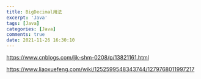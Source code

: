 ```yaml
---
title: BigDecimal用法
excerpt: 'Java'
tags: [Java]
categories: [Java]
comments: true
date: 2021-11-26 16:30:10
---
```


https://www.cnblogs.com/ljk-shm-0208/p/13821161.html



https://www.liaoxuefeng.com/wiki/1252599548343744/1279768011997217